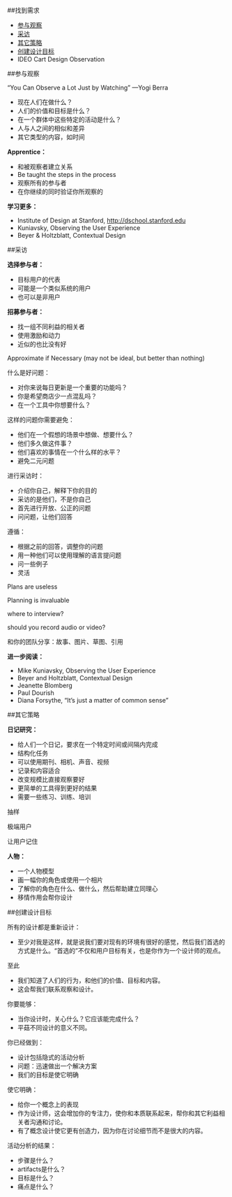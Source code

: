 ##找到需求
- [参与观察](#1)
- [采访](#2)
- [其它策略](#3)
- [创建设计目标](#4)
- IDEO Cart Design Observation

<a name="1"></a>
##参与观察

“You Can Observe a Lot Just by Watching” —Yogi Berra

- 现在人们在做什么？
- 人们的价值和目标是什么？
- 在一个群体中这些特定的活动是什么？
- 人与人之间的相似和差异
- 其它类型的内容，如时间

**Apprentice：**

- 和被观察者建立关系
- Be taught the steps in the process
- 观察所有的参与者
- 在你继续的同时验证你所观察的

**学习更多：**

- Institute of Design at Stanford, http://dschool.stanford.edu
- Kuniavsky, Observing the User Experience
- Beyer & Holtzblatt, Contextual Design

<a name="2"></a>
##采访

**选择参与者：**

- 目标用户的代表
- 可能是一个类似系统的用户
- 也可以是非用户

**招募参与者：**

- 找一组不同利益的相关者
- 使用激励和动力
- 近似的也比没有好

Approximate if Necessary (may not be ideal, but better than nothing)

什么是好问题：

- 对你来说每日更新是一个重要的功能吗？
- 你是希望商店少一点混乱吗？
- 在一个工具中你想要什么？

这样的问题你需要避免：

- 他们在一个假想的场景中想做、想要什么？
- 他们多久做这件事？
- 他们喜欢的事情在一个什么样的水平？
- 避免二元问题

进行采访时：

- 介绍你自己，解释下你的目的
- 采访的是他们，不是你自己
- 首先进行开放、公正的问题
- 问问题，让他们回答

遵循：

- 根据之前的回答，调整你的问题
- 用一种他们可以使用理解的语言提问题
- 问一些例子
- 灵活

Plans are useless

Planning is invaluable

where to interview?

should you record audio or video?

和你的团队分享：故事、图片、草图、引用

**进一步阅读：**

- Mike Kuniavsky, Observing the User Experience
- Beyer and Holtzblatt, Contextual Design
- Jeanette Blomberg
- Paul Dourish
- Diana Forsythe, “It’s just a matter of common sense”

<a name="3"></a>
##其它策略

**日记研究：**

- 给人们一个日记，要求在一个特定时间或间隔内完成
- 结构化任务
- 可以使用期刊、相机、声音、视频
- 记录和内容适合
- 改变规模比直接观察要好
- 更简单的工具得到更好的结果
- 需要一些练习、训练、培训

抽样

极端用户

让用户记住

**人物：**

- 一个人物模型
- 画一幅你的角色或使用一个相片
- 了解你的角色在什么、做什么，然后帮助建立同理心
- 移情作用会帮你设计

<a name="4"></a>
##创建设计目标

所有的设计都是重新设计：

- 至少对我是这样，就是说我们要对现有的环境有很好的感觉，然后我们首选的方式是什么。“首选的”不仅和用户目标有关，也是你作为一个设计师的观点。

至此

- 我们知道了人们的行为，和他们的价值、目标和内容。
- 这会帮我们联系观察和设计。

你要能够：

- 当你设计时，关心什么？它应该能完成什么？
- 平菇不同设计的意义不同。

你已经做到：

- 设计包括隐式的活动分析
- 问题：迅速做出一个解决方案
- 我们的目标是使它明确

使它明确：

- 给你一个概念上的表现
- 作为设计师，这会增加你的专注力，使你和本质联系起来，帮你和其它利益相关者沟通和讨论。
- 有了概念设计使它更有创造力，因为你在讨论细节而不是很大的内容。

活动分析的结果：

- 步骤是什么？
- artifacts是什么？
- 目标是什么？
- 痛点是什么？



